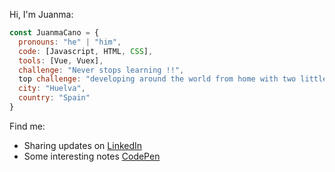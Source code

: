 Hi, I'm Juanma:

```javascript
const JuanmaCano = {
  pronouns: "he" | "him",
  code: [Javascript, HTML, CSS],
  tools: [Vue, Vuex],
  challenge: "Never stops learning !!", 
  top challenge: "developing around the world from home with two little devils (I love them)",
  city: "Huelva",
  country: "Spain"
}
```

Find me:
- Sharing updates on <a href="www.linkedin.com/in/JuanmaCano1980">LinkedIn</a>
- Some interesting notes <a href="https://codepen.io/JuanmaCano/">CodePen</a>
